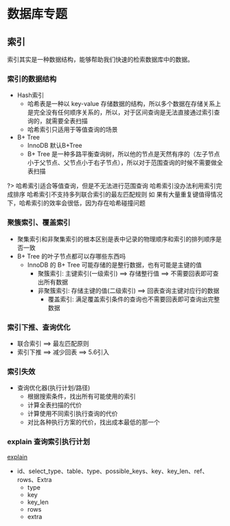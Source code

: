 # 数据库专题

## 索引

索引其实是一种数据结构，能够帮助我们快速的检索数据库中的数据。


### 索引的数据结构

- Hash索引
    - 哈希表是一种以 key-value 存储数据的结构，所以多个数据在存储关系上是完全没有任何顺序关系的，所以，对于区间查询是无法直接通过索引查询的，就需要全表扫描
    - 哈希索引只适用于等值查询的场景
- B+ Tree
    - InnoDB 默认B+Tree
    - B+ Tree 是一种多路平衡查询树，所以他的节点是天然有序的（左子节点小于父节点、父节点小于右子节点），所以对于范围查询的时候不需要做全表扫描

?> <i class='icon-brand-tripadvisor'></i>
哈希索引适合等值查询，但是不无法进行范围查询 
哈希索引没办法利用索引完成排序 哈希索引不支持多列联合索引的最左匹配规则 如
果有大量重复键值得情况下，哈希索引的效率会很低，因为存在哈希碰撞问题

### 聚簇索引、覆盖索引
- 聚集索引和非聚集索引的根本区别是表中记录的物理顺序和索引的排列顺序是否一致
- B+ Tree 的叶子节点都可以存哪些东西吗
    - InnoDB 的 B+ Tree 可能存储的是整行数据，也有可能是主键的值
        - 聚簇索引: 主键索引(一级索引) ==> 存储整行值 ==> 不需要回表即可查出所有数据
        - 非聚簇索引: 存储主键的值(二级索引) ==> 回表查询主键对应行的数据
            - 覆盖索引: 满足覆盖索引条件的查询也不需要回表即可查询出完整数据
### 索引下推、查询优化
- 联合索引 ==> 最左匹配原则
- 索引下推 ==> 减少回表 ==> 5.6引入

### 索引失效

- 查询优化器(执行计划/路径)
    - 根据搜索条件，找出所有可能使用的索引 
    - 计算全表扫描的代价 
    - 计算使用不同索引执行查询的代价 
    - 对比各种执行方案的代价，找出成本最低的那一个

### explain 查询索引执行计划
[explain](https://www.cnblogs.com/tufujie/p/9413852.html)
- id、select_type、table、type、possible_keys、key、key_len、ref、rows、Extra
    - type
    - key
    - key_len
    - rows
    - extra